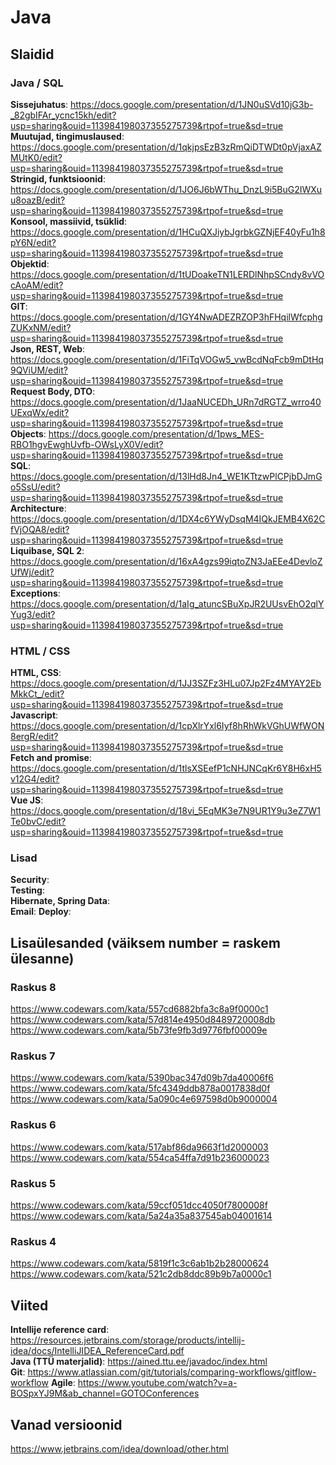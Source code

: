 # Java

## Slaidid

### Java / SQL
**Sissejuhatus**: https://docs.google.com/presentation/d/1JN0uSVd10jG3b-_82gbIFAr_ycnc15kh/edit?usp=sharing&ouid=113984198037355275739&rtpof=true&sd=true  
**Muutujad, tingimuslaused**: https://docs.google.com/presentation/d/1qkjpsEzB3zRmQiDTWDt0pVjaxAZMUtK0/edit?usp=sharing&ouid=113984198037355275739&rtpof=true&sd=true  
**Stringid, funktsioonid**: https://docs.google.com/presentation/d/1JO6J6bWThu_DnzL9i5BuG2IWXuu8oazB/edit?usp=sharing&ouid=113984198037355275739&rtpof=true&sd=true  
**Konsool, massiivid, tsüklid**: https://docs.google.com/presentation/d/1HCuQXJiybJgrbkGZNjEF40yFu1h8pY6N/edit?usp=sharing&ouid=113984198037355275739&rtpof=true&sd=true  
**Objektid**:  https://docs.google.com/presentation/d/1tUDoakeTN1LERDlNhpSCndy8vVOcAoAM/edit?usp=sharing&ouid=113984198037355275739&rtpof=true&sd=true  
**GIT**: https://docs.google.com/presentation/d/1GY4NwADEZRZOP3hFHqilWfcphgZUKxNM/edit?usp=sharing&ouid=113984198037355275739&rtpof=true&sd=true  
**Json, REST, Web**: https://docs.google.com/presentation/d/1FiTqVOGw5_vwBcdNqFcb9mDtHq9QViUM/edit?usp=sharing&ouid=113984198037355275739&rtpof=true&sd=true  
**Request Body, DTO**: https://docs.google.com/presentation/d/1JaaNUCEDh_URn7dRGTZ_wrro40UExqWx/edit?usp=sharing&ouid=113984198037355275739&rtpof=true&sd=true  
**Objects**: https://docs.google.com/presentation/d/1pws_MES-RBO1hgvEwghUvfb-OWsLyX0V/edit?usp=sharing&ouid=113984198037355275739&rtpof=true&sd=true  
**SQL**: https://docs.google.com/presentation/d/13lHd8Jn4_WE1KTtzwPlCPjbDJmGo5SsU/edit?usp=sharing&ouid=113984198037355275739&rtpof=true&sd=true  
**Architecture**: https://docs.google.com/presentation/d/1DX4c6YWyDsqM4IQkJEMB4X62CfVjOQA8/edit?usp=sharing&ouid=113984198037355275739&rtpof=true&sd=true  
**Liquibase, SQL 2**: https://docs.google.com/presentation/d/16xA4gzs99iqtoZN3JaEEe4DevloZUfWj/edit?usp=sharing&ouid=113984198037355275739&rtpof=true&sd=true  
**Exceptions**: https://docs.google.com/presentation/d/1aIg_atuncSBuXpJR2UUsvEhO2qlYYug3/edit?usp=sharing&ouid=113984198037355275739&rtpof=true&sd=true
### HTML / CSS
**HTML, CSS**: https://docs.google.com/presentation/d/1JJ3SZFz3HLu07Jp2Fz4MYAY2EbMkkCt_/edit?usp=sharing&ouid=113984198037355275739&rtpof=true&sd=true  
**Javascript**: https://docs.google.com/presentation/d/1cpXlrYxl6Iyf8hRhWkVGhUWfWON8ergR/edit?usp=sharing&ouid=113984198037355275739&rtpof=true&sd=true  
**Fetch and promise**: https://docs.google.com/presentation/d/1tlsXSEefP1cNHJNCqKr6Y8H6xH5v12G4/edit?usp=sharing&ouid=113984198037355275739&rtpof=true&sd=true  
**Vue JS**: https://docs.google.com/presentation/d/18vi_5EqMK3e7N9UR1Y9u3eZ7W1Te0bvC/edit?usp=sharing&ouid=113984198037355275739&rtpof=true&sd=true
### Lisad
**Security**:  
**Testing**:  
**Hibernate, Spring Data**:  
**Email**:
**Deploy**:

## Lisaülesanded (väiksem number = raskem ülesanne)
### Raskus 8
https://www.codewars.com/kata/557cd6882bfa3c8a9f0000c1  
https://www.codewars.com/kata/57d814e4950d8489720008db  
https://www.codewars.com/kata/5b73fe9fb3d9776fbf00009e
### Raskus 7
https://www.codewars.com/kata/5390bac347d09b7da40006f6  
https://www.codewars.com/kata/5fc4349ddb878a0017838d0f  
https://www.codewars.com/kata/5a090c4e697598d0b9000004
### Raskus 6
https://www.codewars.com/kata/517abf86da9663f1d2000003  
https://www.codewars.com/kata/554ca54ffa7d91b236000023
### Raskus 5
https://www.codewars.com/kata/59ccf051dcc4050f7800008f  
https://www.codewars.com/kata/5a24a35a837545ab04001614
### Raskus 4
https://www.codewars.com/kata/5819f1c3c6ab1b2b28000624  
https://www.codewars.com/kata/521c2db8ddc89b9b7a0000c1

##  Viited
**Intellije reference card**: https://resources.jetbrains.com/storage/products/intellij-idea/docs/IntelliJIDEA_ReferenceCard.pdf  
**Java (TTÜ materjalid)**: https://ained.ttu.ee/javadoc/index.html  
**Git**: https://www.atlassian.com/git/tutorials/comparing-workflows/gitflow-workflow
**Agile**: https://www.youtube.com/watch?v=a-BOSpxYJ9M&ab_channel=GOTOConferences

## Vanad versioonid
https://www.jetbrains.com/idea/download/other.html
